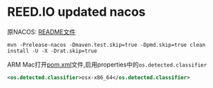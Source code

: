 # REED.IO updated nacos 

原NACOS: [README文件](./README_NACOS.md)


```shell
mvn -Prelease-nacos -Dmaven.test.skip=true -Dpmd.skip=true clean install -U -X -Drat.skip=true
```

ARM Mac打开[pom.xml](./pom.xml)文件,启用properties中的`os.detected.classifier`
```xml
<os.detected.classifier>osx-x86_64</os.detected.classifier>
```
